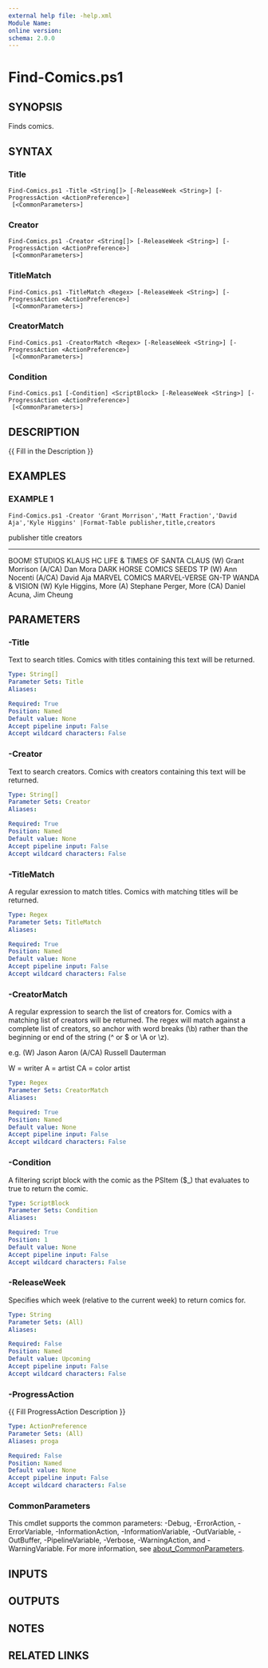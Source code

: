 ```yaml
---
external help file: -help.xml
Module Name:
online version:
schema: 2.0.0
---
```


# Find-Comics.ps1

## SYNOPSIS
Finds comics.

## SYNTAX

### Title
```
Find-Comics.ps1 -Title <String[]> [-ReleaseWeek <String>] [-ProgressAction <ActionPreference>]
 [<CommonParameters>]
```

### Creator
```
Find-Comics.ps1 -Creator <String[]> [-ReleaseWeek <String>] [-ProgressAction <ActionPreference>]
 [<CommonParameters>]
```

### TitleMatch
```
Find-Comics.ps1 -TitleMatch <Regex> [-ReleaseWeek <String>] [-ProgressAction <ActionPreference>]
 [<CommonParameters>]
```

### CreatorMatch
```
Find-Comics.ps1 -CreatorMatch <Regex> [-ReleaseWeek <String>] [-ProgressAction <ActionPreference>]
 [<CommonParameters>]
```

### Condition
```
Find-Comics.ps1 [-Condition] <ScriptBlock> [-ReleaseWeek <String>] [-ProgressAction <ActionPreference>]
 [<CommonParameters>]
```

## DESCRIPTION
{{ Fill in the Description }}

## EXAMPLES

### EXAMPLE 1
```
Find-Comics.ps1 -Creator 'Grant Morrison','Matt Fraction','David Aja','Kyle Higgins' |Format-Table publisher,title,creators
```

publisher         title                                creators
---------         -----                                --------
BOOM!
STUDIOS     KLAUS HC LIFE & TIMES OF SANTA CLAUS (W) Grant Morrison (A/CA) Dan Mora
DARK HORSE COMICS SEEDS TP                             (W) Ann Nocenti (A/CA) David Aja
MARVEL COMICS     MARVEL-VERSE GN-TP WANDA & VISION    (W) Kyle Higgins, More (A) Stephane Perger, More (CA) Daniel Acuna, Jim Cheung

## PARAMETERS

### -Title
Text to search titles.
Comics with titles containing this text will be returned.

```yaml
Type: String[]
Parameter Sets: Title
Aliases:

Required: True
Position: Named
Default value: None
Accept pipeline input: False
Accept wildcard characters: False
```

### -Creator
Text to search creators.
Comics with creators containing this text will be returned.

```yaml
Type: String[]
Parameter Sets: Creator
Aliases:

Required: True
Position: Named
Default value: None
Accept pipeline input: False
Accept wildcard characters: False
```

### -TitleMatch
A regular exression to match titles.
Comics with matching titles will be returned.

```yaml
Type: Regex
Parameter Sets: TitleMatch
Aliases:

Required: True
Position: Named
Default value: None
Accept pipeline input: False
Accept wildcard characters: False
```

### -CreatorMatch
A regular expression to search the list of creators for.
Comics with a matching list of creators will be returned.
The regex will match against a complete list of creators, so anchor with word breaks (\b)
rather than the beginning or end of the string (^ or $ or \A or \z).

e.g.
(W) Jason Aaron (A/CA) Russell Dauterman

W = writer
A = artist
CA = color artist

```yaml
Type: Regex
Parameter Sets: CreatorMatch
Aliases:

Required: True
Position: Named
Default value: None
Accept pipeline input: False
Accept wildcard characters: False
```

### -Condition
A filtering script block with the comic as the PSItem ($_) that evaluates to true to
return the comic.

```yaml
Type: ScriptBlock
Parameter Sets: Condition
Aliases:

Required: True
Position: 1
Default value: None
Accept pipeline input: False
Accept wildcard characters: False
```

### -ReleaseWeek
Specifies which week (relative to the current week) to return comics for.

```yaml
Type: String
Parameter Sets: (All)
Aliases:

Required: False
Position: Named
Default value: Upcoming
Accept pipeline input: False
Accept wildcard characters: False
```

### -ProgressAction
{{ Fill ProgressAction Description }}

```yaml
Type: ActionPreference
Parameter Sets: (All)
Aliases: proga

Required: False
Position: Named
Default value: None
Accept pipeline input: False
Accept wildcard characters: False
```

### CommonParameters
This cmdlet supports the common parameters: -Debug, -ErrorAction, -ErrorVariable, -InformationAction, -InformationVariable, -OutVariable, -OutBuffer, -PipelineVariable, -Verbose, -WarningAction, and -WarningVariable. For more information, see [about_CommonParameters](http://go.microsoft.com/fwlink/?LinkID=113216).

## INPUTS

## OUTPUTS

## NOTES

## RELATED LINKS

